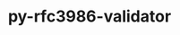 ---
title: "py-rfc3986-validator"
layout: cache
categories: [package, v0.23.1]
meta: {"compilers": ["gcc@=11.1.0", "gcc@=11.4.0", "gcc@=9.4.0", "oneapi@=2024.2.1"], "num_specs": 14, "num_specs_by_stack": {"data-vis-sdk": 2, "e4s": 3, "e4s-neoverse-v2": 2, "e4s-neoverse_v1": 2, "e4s-oneapi": 3, "e4s-power": 2, "root": 14}, "oss": ["ubuntu20.04", "ubuntu22.04"], "platforms": ["linux"], "stacks": ["data-vis-sdk", "e4s", "e4s-neoverse-v2", "e4s-neoverse_v1", "e4s-oneapi", "e4s-power", "root"], "targets": ["neoverse_v1", "neoverse_v2", "ppc64le", "x86_64_v3"], "versions": ["0.1.1"]}
spec_details: [{"compiler": "gcc@=9.4.0", "hash": "bt55fn2rpz4acwojekgh7wa6bfr5k2dc", "os": "ubuntu20.04", "platform": "linux", "size": "-", "stacks": ["e4s-power", "root"], "tarball": "https://binaries.spack.io/v0.23.1/build_cache/linux-ubuntu20.04-ppc64le/gcc-9.4.0/py-rfc3986-validator-0.1.1/linux-ubuntu20.04-ppc64le-gcc-9.4.0-py-rfc3986-validator-0.1.1-bt55fn2rpz4acwojekgh7wa6bfr5k2dc.spack", "target": "ppc64le", "variants": ["build_system=python_pip"], "versions": ["0.1.1"]}, {"compiler": "gcc@=9.4.0", "hash": "lwm2ciwddcmal7x3aioihrsfsgcb5ui7", "os": "ubuntu20.04", "platform": "linux", "size": "-", "stacks": ["e4s-power", "root"], "tarball": "https://binaries.spack.io/v0.23.1/build_cache/linux-ubuntu20.04-ppc64le/gcc-9.4.0/py-rfc3986-validator-0.1.1/linux-ubuntu20.04-ppc64le-gcc-9.4.0-py-rfc3986-validator-0.1.1-lwm2ciwddcmal7x3aioihrsfsgcb5ui7.spack", "target": "ppc64le", "variants": ["build_system=python_pip"], "versions": ["0.1.1"]}, {"compiler": "gcc@=11.1.0", "hash": "ttuexpghu6tf6wwaoza3lwyirdd5axl6", "os": "ubuntu20.04", "platform": "linux", "size": "-", "stacks": ["data-vis-sdk", "root"], "tarball": "https://binaries.spack.io/v0.23.1/build_cache/linux-ubuntu20.04-x86_64_v3/gcc-11.1.0/py-rfc3986-validator-0.1.1/linux-ubuntu20.04-x86_64_v3-gcc-11.1.0-py-rfc3986-validator-0.1.1-ttuexpghu6tf6wwaoza3lwyirdd5axl6.spack", "target": "x86_64_v3", "variants": ["build_system=python_pip"], "versions": ["0.1.1"]}, {"compiler": "gcc@=11.1.0", "hash": "hmnqouccagla4dk6isnmfzciby7hamf3", "os": "ubuntu20.04", "platform": "linux", "size": "-", "stacks": ["data-vis-sdk", "root"], "tarball": "https://binaries.spack.io/v0.23.1/build_cache/linux-ubuntu20.04-x86_64_v3/gcc-11.1.0/py-rfc3986-validator-0.1.1/linux-ubuntu20.04-x86_64_v3-gcc-11.1.0-py-rfc3986-validator-0.1.1-hmnqouccagla4dk6isnmfzciby7hamf3.spack", "target": "x86_64_v3", "variants": ["build_system=python_pip"], "versions": ["0.1.1"]}, {"compiler": "gcc@=11.4.0", "hash": "pzovx72r32ygoshttlqhnxjcnuc5jsjy", "os": "ubuntu22.04", "platform": "linux", "size": "-", "stacks": ["e4s-neoverse_v1", "root"], "tarball": "https://binaries.spack.io/v0.23.1/build_cache/linux-ubuntu22.04-neoverse_v1/gcc-11.4.0/py-rfc3986-validator-0.1.1/linux-ubuntu22.04-neoverse_v1-gcc-11.4.0-py-rfc3986-validator-0.1.1-pzovx72r32ygoshttlqhnxjcnuc5jsjy.spack", "target": "neoverse_v1", "variants": ["build_system=python_pip"], "versions": ["0.1.1"]}, {"compiler": "gcc@=11.4.0", "hash": "5whjdeci6xdq7u7dqgageb6yfntwx43t", "os": "ubuntu22.04", "platform": "linux", "size": "-", "stacks": ["e4s-neoverse_v1", "root"], "tarball": "https://binaries.spack.io/v0.23.1/build_cache/linux-ubuntu22.04-neoverse_v1/gcc-11.4.0/py-rfc3986-validator-0.1.1/linux-ubuntu22.04-neoverse_v1-gcc-11.4.0-py-rfc3986-validator-0.1.1-5whjdeci6xdq7u7dqgageb6yfntwx43t.spack", "target": "neoverse_v1", "variants": ["build_system=python_pip"], "versions": ["0.1.1"]}, {"compiler": "gcc@=11.4.0", "hash": "t46vqh5e3cpnnxirs6tyt5blwx5wow5b", "os": "ubuntu22.04", "platform": "linux", "size": "-", "stacks": ["e4s-neoverse-v2", "root"], "tarball": "https://binaries.spack.io/v0.23.1/build_cache/linux-ubuntu22.04-neoverse_v2/gcc-11.4.0/py-rfc3986-validator-0.1.1/linux-ubuntu22.04-neoverse_v2-gcc-11.4.0-py-rfc3986-validator-0.1.1-t46vqh5e3cpnnxirs6tyt5blwx5wow5b.spack", "target": "neoverse_v2", "variants": ["build_system=python_pip"], "versions": ["0.1.1"]}, {"compiler": "gcc@=11.4.0", "hash": "ivxqv63i32zelaze2of2keysdmdykszt", "os": "ubuntu22.04", "platform": "linux", "size": "-", "stacks": ["e4s-neoverse-v2", "root"], "tarball": "https://binaries.spack.io/v0.23.1/build_cache/linux-ubuntu22.04-neoverse_v2/gcc-11.4.0/py-rfc3986-validator-0.1.1/linux-ubuntu22.04-neoverse_v2-gcc-11.4.0-py-rfc3986-validator-0.1.1-ivxqv63i32zelaze2of2keysdmdykszt.spack", "target": "neoverse_v2", "variants": ["build_system=python_pip"], "versions": ["0.1.1"]}, {"compiler": "gcc@=11.4.0", "hash": "2cftqqaw7nbcg2aphll4xngjxonmmu7r", "os": "ubuntu22.04", "platform": "linux", "size": "-", "stacks": ["e4s", "root"], "tarball": "https://binaries.spack.io/v0.23.1/build_cache/linux-ubuntu22.04-x86_64_v3/gcc-11.4.0/py-rfc3986-validator-0.1.1/linux-ubuntu22.04-x86_64_v3-gcc-11.4.0-py-rfc3986-validator-0.1.1-2cftqqaw7nbcg2aphll4xngjxonmmu7r.spack", "target": "x86_64_v3", "variants": ["build_system=python_pip"], "versions": ["0.1.1"]}, {"compiler": "gcc@=11.4.0", "hash": "6tck5kwqbodbpcjag77amax6wqorosq4", "os": "ubuntu22.04", "platform": "linux", "size": "-", "stacks": ["e4s", "root"], "tarball": "https://binaries.spack.io/v0.23.1/build_cache/linux-ubuntu22.04-x86_64_v3/gcc-11.4.0/py-rfc3986-validator-0.1.1/linux-ubuntu22.04-x86_64_v3-gcc-11.4.0-py-rfc3986-validator-0.1.1-6tck5kwqbodbpcjag77amax6wqorosq4.spack", "target": "x86_64_v3", "variants": ["build_system=python_pip"], "versions": ["0.1.1"]}, {"compiler": "gcc@=11.4.0", "hash": "g3irhn4q5lwomjjxj23tiwvjp7uu7566", "os": "ubuntu22.04", "platform": "linux", "size": "-", "stacks": ["e4s", "root"], "tarball": "https://binaries.spack.io/v0.23.1/build_cache/linux-ubuntu22.04-x86_64_v3/gcc-11.4.0/py-rfc3986-validator-0.1.1/linux-ubuntu22.04-x86_64_v3-gcc-11.4.0-py-rfc3986-validator-0.1.1-g3irhn4q5lwomjjxj23tiwvjp7uu7566.spack", "target": "x86_64_v3", "variants": ["build_system=python_pip"], "versions": ["0.1.1"]}, {"compiler": "oneapi@=2024.2.1", "hash": "k34i4gtt2smjm73bjh6qsqwglmww2ekr", "os": "ubuntu22.04", "platform": "linux", "size": "-", "stacks": ["e4s-oneapi", "root"], "tarball": "https://binaries.spack.io/v0.23.1/build_cache/linux-ubuntu22.04-x86_64_v3/oneapi-2024.2.1/py-rfc3986-validator-0.1.1/linux-ubuntu22.04-x86_64_v3-oneapi-2024.2.1-py-rfc3986-validator-0.1.1-k34i4gtt2smjm73bjh6qsqwglmww2ekr.spack", "target": "x86_64_v3", "variants": ["build_system=python_pip"], "versions": ["0.1.1"]}, {"compiler": "oneapi@=2024.2.1", "hash": "mx3dzrqgdgw5okuxy4ociys3lnjf3efu", "os": "ubuntu22.04", "platform": "linux", "size": "-", "stacks": ["e4s-oneapi", "root"], "tarball": "https://binaries.spack.io/v0.23.1/build_cache/linux-ubuntu22.04-x86_64_v3/oneapi-2024.2.1/py-rfc3986-validator-0.1.1/linux-ubuntu22.04-x86_64_v3-oneapi-2024.2.1-py-rfc3986-validator-0.1.1-mx3dzrqgdgw5okuxy4ociys3lnjf3efu.spack", "target": "x86_64_v3", "variants": ["build_system=python_pip"], "versions": ["0.1.1"]}, {"compiler": "oneapi@=2024.2.1", "hash": "avfnnj5vfatklrsvxccvcyuydh7nyr5x", "os": "ubuntu22.04", "platform": "linux", "size": "-", "stacks": ["e4s-oneapi", "root"], "tarball": "https://binaries.spack.io/v0.23.1/build_cache/linux-ubuntu22.04-x86_64_v3/oneapi-2024.2.1/py-rfc3986-validator-0.1.1/linux-ubuntu22.04-x86_64_v3-oneapi-2024.2.1-py-rfc3986-validator-0.1.1-avfnnj5vfatklrsvxccvcyuydh7nyr5x.spack", "target": "x86_64_v3", "variants": ["build_system=python_pip"], "versions": ["0.1.1"]}]
---